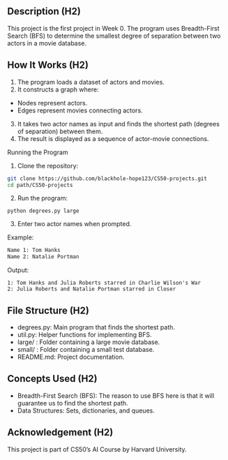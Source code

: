 ## Description (H2)

This project is the first project in Week 0. The program uses Breadth-First Search (BFS) to determine the smallest degree of separation between two actors in a movie database.

## How It Works (H2)

1.	The program loads a dataset of actors and movies.
2.	It constructs a graph where:
  - Nodes represent actors.
  - Edges represent movies connecting actors.
3.	It takes two actor names as input and finds the shortest path (degrees of separation) between them.
4.	The result is displayed as a sequence of actor-movie connections.

Running the Program

1.	Clone the repository:
```bash
git clone https://github.com/blackhole-hope123/CS50-projects.git
cd path/CS50-projects
```

2.	Run the program:

```
python degrees.py large
```

3.	Enter two actor names when prompted.

Example:

```bash
Name 1: Tom Hanks
Name 2: Natalie Portman
```

Output:

```
1: Tom Hanks and Julia Roberts starred in Charlie Wilson's War
2: Julia Roberts and Natalie Portman starred in Closer
```

## File Structure (H2)

-	degrees.py: Main program that finds the shortest path.
-	util.py: Helper functions for implementing BFS.
-	large/ : Folder containing a large movie database.
-	small/ : Folder containing a small test database.
-	README.md: Project documentation.

## Concepts Used (H2)
-	Breadth-First Search (BFS): The reason to use BFS here is that it will guarantee us to find the shortest path.
-	Data Structures: Sets, dictionaries, and queues.

## Acknowledgement (H2)
This project is part of CS50’s AI Course by Harvard University.

